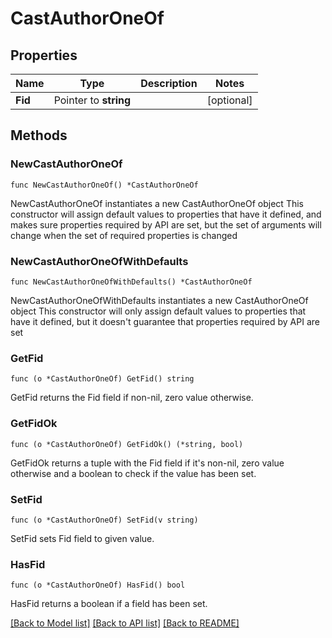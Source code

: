 # CastAuthorOneOf

## Properties

Name | Type | Description | Notes
------------ | ------------- | ------------- | -------------
**Fid** | Pointer to **string** |  | [optional] 

## Methods

### NewCastAuthorOneOf

`func NewCastAuthorOneOf() *CastAuthorOneOf`

NewCastAuthorOneOf instantiates a new CastAuthorOneOf object
This constructor will assign default values to properties that have it defined,
and makes sure properties required by API are set, but the set of arguments
will change when the set of required properties is changed

### NewCastAuthorOneOfWithDefaults

`func NewCastAuthorOneOfWithDefaults() *CastAuthorOneOf`

NewCastAuthorOneOfWithDefaults instantiates a new CastAuthorOneOf object
This constructor will only assign default values to properties that have it defined,
but it doesn't guarantee that properties required by API are set

### GetFid

`func (o *CastAuthorOneOf) GetFid() string`

GetFid returns the Fid field if non-nil, zero value otherwise.

### GetFidOk

`func (o *CastAuthorOneOf) GetFidOk() (*string, bool)`

GetFidOk returns a tuple with the Fid field if it's non-nil, zero value otherwise
and a boolean to check if the value has been set.

### SetFid

`func (o *CastAuthorOneOf) SetFid(v string)`

SetFid sets Fid field to given value.

### HasFid

`func (o *CastAuthorOneOf) HasFid() bool`

HasFid returns a boolean if a field has been set.


[[Back to Model list]](../README.md#documentation-for-models) [[Back to API list]](../README.md#documentation-for-api-endpoints) [[Back to README]](../README.md)


